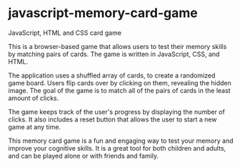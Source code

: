 # javascript-memory-card-game
JavaScript, HTML and CSS card game

This is a browser-based game that allows users to test their memory skills by matching pairs of cards. The game is written in JavaScript, CSS, and HTML.

The application uses a shuffled array of cards, to create a randomized game board. Users flip cards over by clicking on them, revealing the hidden image. The goal of the game is to match all of the pairs of cards in the least amount of clicks.

The game keeps track of the user's progress by displaying the number of clicks. It also includes a reset button that allows the user to start a new game at any time.

This memory card game is a fun and engaging way to test your memory and improve your cognitive skills. It is a great tool for both children and adults, and can be played alone or with friends and family.
